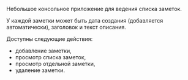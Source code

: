 Небольшое консольное приложение для ведения списка заметок.

У каждой заметки может быть дата создания (добавляется автоматически), заголовок и текст описания.

Доступны следующие действия:
- добавление заметки,
- просмотр списка заметок,
- просмотр отдельной заметки,
- удаление заметки.
